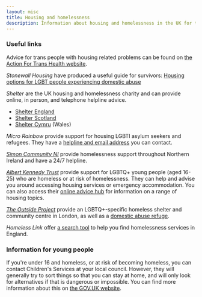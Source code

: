 ```yaml
---
layout: misc
title: Housing and homelessness
description: Information about housing and homelessness in the UK for trans, nonbinary, and gender non-conforming people
---
```


### Useful links

Advice for trans people with housing related problems can be found on [the Action For Trans Health website](https://actionfortranshealth.org.uk/resources/for-trans-people/housing/).

*Stonewall Housing* have produced a useful guide for survivors: [Housing options for LGBT people experiencing domestic abuse](http://www.equation.org.uk/wp-content/uploads/2012/12/Housing-Options-for-LGBT-People-Experiencing-Domestic-Abuse.pdf)

*Shelter* are the UK housing and homelessness charity and can provide online, in person, and telephone helpline advice.

- [Shelter England](https://england.shelter.org.uk/get_help)
- [Shelter Scotland](https://scotland.shelter.org.uk/housing_advice)
- [Shelter Cymru](https://sheltercymru.org.uk/housing-advice/) (Wales)

*Micro Rainbow* provide support for housing LGBTI asylum seekers and refugees. They have a [helpline and email address](https://microrainbow.org/contact-us/) you can contact. 

[*Simon Community NI*](https://simoncommunity.org) provide homelessness support throughout Northern Ireland and have a 24/7 helpline.

[*Albert Kennedy Trust*](https://www.akt.org.uk) provide support for LGBTQ+ young people (aged 16-25) who are homeless or at risk of homelessness. They can help and advise you around accessing housing services or emergency accommodation. You can also access their [online advice hub](https://www.akt.org.uk/Blogs/online) for information on a range of housing topics.

[*The Outside Project*](https://lgbtiqoutside.org) provide an LGBTQ+-specific homeless shelter and community centre in London, as well as a [domestic abuse refuge](https://lgbtiqoutside.org/star/).

*Homeless Link* offer [a search tool](https://www.homeless.org.uk/search-homelessness-services) to help you find homelessness services in England.

### Information for young people

If you're under 16 and homeless, or at risk of becoming homeless, you can contact Children's Services at your local council. However, they will generally try to sort things so that you can stay at home, and will only look for alternatives if that is dangerous or impossible. You can find more information about this on [the GOV.UK website](https://www.gov.uk/your-rights-to-housing-if-youre-under-18).
